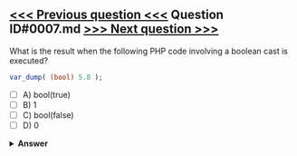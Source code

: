 [<<< Previous question <<<](0006.md)   Question ID#0007.md   [>>> Next question >>>](0008.md)
---

What is the result when the following PHP code involving a boolean cast is executed?

```php
var_dump( (bool) 5.8 );

```

- [ ] A) bool(true)
- [ ] B) 1
- [ ] C) bool(false)
- [ ] D) 0

<details><summary><b>Answer</b></summary>
<p>
  Answer: <strong>A</strong>
</p>
</details>
